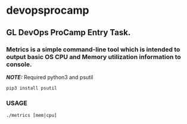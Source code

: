# devopsprocamp
## GL DevOps ProCamp  Entry Task.

### Metrics is a simple command-line tool which is intended to output basic OS CPU and Memory utilization information to console.
***NOTE:*** Required python3 and psutil 

```shell
pip3 install psutil
```

### USAGE
```shell
./metrics [mem|cpu]
```
